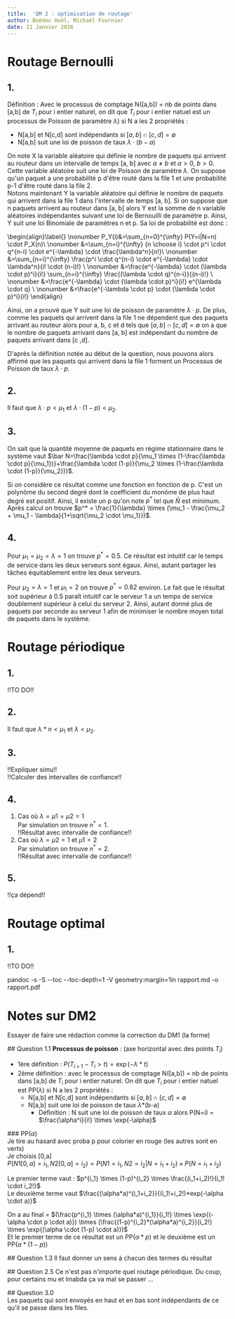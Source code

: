 ```yaml
---
title:  'DM 2 : optimisation de routage'
author: Boëdec Hoël, Mickaël Fournier
date: 11 Janvier 2016
---
```


# Routage Bernoulli

## 1.

Définition : Avec le processus de comptage N([a,b]) = nb de points dans [a,b] de $T_i$ pour i entier naturel, on dit que $T_i$ pour i entier natuel est un processus de Poisson de paramètre $\lambda$) si N a les 2 propriétés :
  - N[a,b] et N[c,d] sont indépendants si $[a, b] \cap [c, d] = \emptyset$
  - N[a,b] suit une loi de poisson de taux $\lambda \cdot (b-a)$

On note X la variable aléatoire qui définie le nombre de paquets qui arrivent au routeur dans un intervalle de temps [a, b] avec $a\not=b$ et $a>0$, $b>0$. Cette variable aléatoire suit une loi de Poisson de paramètre $\lambda$. On suppose qu'un paquet a une probabilité p d'être routé dans la file 1 et une probabilité p-1 d'être routé dans la file 2.  
Notons maintenant Y la variable aléatoire qui définie le nombre de paquets qui arrivent dans la file 1 dans l'intervalle de temps [a, b]. Si on suppose que n paquets arrivent au routeur dans [a, b] alors Y est la somme de n variable aléatoires indépendantes suivant une loi de Bernouilli de paramètre p. Ainsi, Y suit une loi Binomiale de paramètres n et p. Sa loi de probabilité est donc :

\begin{align}\label{}
      \nonumber P_Y(i)&=\sum_{n=0}^{\infty} P(Y=i|N=n) \cdot P_X(n)\\
      \nonumber &=\sum_{n=i}^{\infty} {n \choose i} \cdot p^i \cdot q^{n-i} \cdot e^{-\lambda} \cdot \frac{\lambda^n}{n!}\\
      \nonumber &=\sum_{n=i}^{\infty} \frac{p^i \cdot q^{n-i} \cdot e^{-\lambda} \cdot \lambda^n}{i! \cdot (n-i)!} \\
      \nonumber &=\frac{e^{-\lambda} \cdot (\lambda \cdot p)^i}{i!}  \sum_{n=i}^{\infty} \frac{(\lambda \cdot q)^{n-i}}{(n-i)!} \\
      \nonumber &=\frac{e^{-\lambda} \cdot (\lambda \cdot p)^i}{i!} e^{\lambda \cdot q} \\
      \nonumber &=\frac{e^{-\lambda \cdot p} \cdot (\lambda \cdot p)^i}{i!}
      \end{align}

Ainsi, on a prouvé que Y suit une loi de poisson de paramètre $\lambda \cdot p$. De plus, comme les paquets qui arrivent dans la file 1 ne dépendent que des paquets arrivant au routeur alors pour a, b, c et d tels que $[a, b] \cap [c, d] = \emptyset$ on a que le nombre de paquets arrivant dans [a, b] est indépendant du nombre de paquets arrivant dans [c ,d].  

D'après la définition notée au début de la question, nous pouvons alors affirmé que les paquets qui arrivent dans la file 1 forment un Processus de Poisson de taux $\lambda \cdot p$.

## 2.
Il faut que $\lambda \cdot p<\mu_1$ et $\lambda \cdot (1-p)<\mu_2$.

## 3.
On sait que la quantité moyenne de paquets en régime stationnaire dans le système
vaut $\bar N=\frac{\lambda \cdot p}{\mu_1 \times (1-\frac{\lambda \cdot p}{\mu_1})}+\frac{\lambda \cdot (1-p)}{\mu_2 \times (1-\frac{\lambda \cdot (1-p)}{\mu_2})}$.  

Si on considère ce résultat comme une fonction en fonction de p. C'est un polynôme du second degré dont le coefficient du monôme de plus haut degré est positif. Ainsi, il existe un p qu'on note $p^*$ tel que $\bar N$ est minimum.  
Après calcul on trouve $p^* = \frac{1}{\lambda} \times (\mu_1 - \frac{\mu_2 + \mu_1 - \lambda}{1+\sqrt{\mu_2 \cdot \mu_1}})$.

## 4.
Pour $\mu_1=\mu_2=\lambda=1$ on trouve $p^*=0.5$. Ce résultat est intuitif car le temps de service dans les deux serveurs sont égaux. Ainsi, autant partager les tâches équitablement entre les deux serveurs.  

Pour $\mu_2=\lambda=1$ et $\mu_1=2$ on trouve $p^*=0.82$ environ. Le fait que le résultat soit supérieur à 0.5 paraît intuitif car le serveur 1 a un temps de service doublement supérieur à celui du serveur 2. Ainsi, autant donné plus de paquets par seconde au serveur 1 afin de minimiser le nombre moyen total de paquets dans le système.

# Routage périodique

## 1.
!!TO DO!!

## 2.
Il faut que $\lambda*n<\mu_1$ et $\lambda<\mu_2$.

## 3.
!!Expliquer simu!!  
!!Calculer des intervalles de confiance!!

## 4.

1. Cas où $\lambda=\mu1=\mu2=1$  
  Par simulation on trouve $n^*=1$.  
  !!Résultat avec intervalle de confiance!!
2. Cas où $\lambda=\mu2=1$ et $\mu1=2$  
    Par simulation on trouve $n^*=2$.  
    !!Résultat avec intervalle de confiance!!

## 5.
!!ça dépend!!

# Routage optimal

## 1.
!!TO DO!!



pandoc -s -S --toc --toc-depth=1 -V geometry:margin=1in rapport.md -o rapport.pdf



# Notes sur DM2
Essayer de faire une rédaction comme la correction du DM1 (la forme)

## Question 1.1
**Processus de poisson** :
(axe horizontal avec des points $T_i$)

- 1ère définition : $P(T_{i+1}-T_i > t) = \exp{(-\lambda*t)}$
- 2ème définition : avec le processus de comptage N([a,b]) = nb de points dans [a,b] de $T_i$ pour i entier naturel. On dit que $T_i$ pour i entier natuel est PP($\lambda$) si N a les 2 propriétés :
  - N[a,b] et N[c,d] sont indépendants si $[a,b] \cap [c,d] = \emptyset$
  - N[a,b] suit une loi de poisson de taux $\lambda$\*(b-a)
    - Définition : N suit une loi de poisson de taux $\alpha$ alors P(N=i) = $\frac{\alpha^i}{i!} \times \exp{-\alpha}$


### PP($\alpha$)  
Je tire au hasard avec proba p pour colorier en rouge (les autres sont en verts)  
Je choisis [0,a]  
$P(N1[0,a]=i_1, N2[0,a]=i_2)=P(N1=i_1, N2=i_2 | N=i_1+i_2) \times P(N=i_1+i_2)$

Le premier terme vaut : $p^{i_1} \times (1-p)^{i_2} \times \frac{(i_1+i_2)!}{i_1! \cdot i_2!}$  
Le deuxième terme vaut $\frac{(\alpha*a)^{i_1+i_2}}{(i_1!+i_2!)*exp(-\alpha \cdot a)}$

On a au final = $(\frac{p^{i_1} \times (\alpha*a)^{i_1}}{i_1!} \times \exp{(-\alpha \cdot p \cdot a)}) \times (\frac{(1-p)^{i_2}*(\alpha*a)^{i_2}}{i_2!} \times \exp{(\alpha \cdot (1-p) \cdot a)})$  
Et le premier terme de ce résultat est un PP($\alpha*p$) et le deuxième est un PP($\alpha*(1-p)$)  

## Question 1.3
Il faut donner un sens à chacun des termes du résultat


## Question 2.5
Ce n'est pas n'importe quel routage périodique. Du coup, pour certains mu et lmabda ça va mal se passer ...

## Question 3.0  
Les paquets qui sont envoyés en haut et en bas sont indépendants de ce qu'il se passe dans les files.
